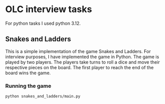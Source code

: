  # OLC interview tasks
 For python tasks I used python 3.12. 
 
## Snakes and Ladders
This is a simple implementation of the game Snakes and Ladders. For interview purposes, I have implemented the game in Python. The game is played by two players. The players take turns to roll a dice and move their respective pieces on the board. The first player to reach the end of the board wins the game.

### Running the game

```bash
python snakes_and_ladders/main.py
```
